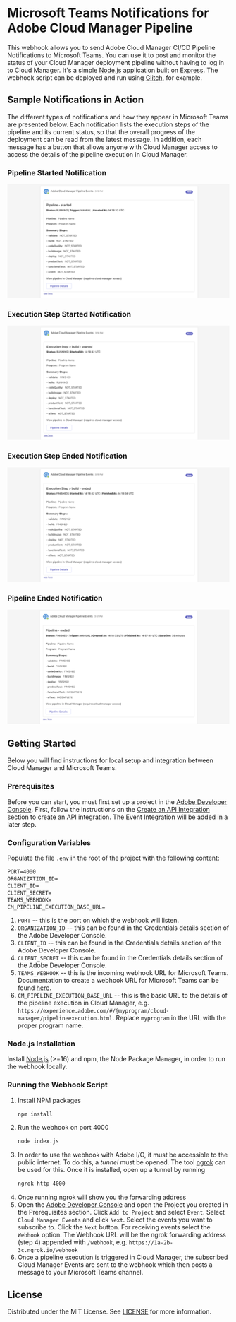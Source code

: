 # Microsoft Teams Notifications for Adobe Cloud Manager Pipeline
This webhook allows you to send Adobe Cloud Manager CI/CD Pipeline Notifications to Microsoft Teams. You can use it to post and monitor the status of your Cloud Manager deployment pipeline without having to log in to Cloud Manager. It's a simple [Node.js][Node-url] application built on [Express][Express-url]. The webhook script can be deployed and run using [Glitch](https://glitch.com), for example.


## Sample Notifications in Action
The different types of notifications and how they appear in Microsoft Teams are presented below. Each notification lists the execution steps of the pipeline and its current status, so that the overall progress of the deployment can be read from the latest message. In addition, each message has a button that allows anyone with Cloud Manager access to access the details of the pipeline execution in Cloud Manager.

### Pipeline Started Notification

![Pipeline Started][screenshot-pipeline-started]

### Execution Step Started Notification

![Execution Step Started][screenshot-step-started]

### Execution Step Ended Notification

![Execution Step Ended][screenshot-step-ended]

### Pipeline Ended Notification

![Pipeline Ended][screenshot-pipeline-ended]


## Getting Started

Below you will find instructions for local setup and integration between Cloud Manager and Microsoft Teams.

### Prerequisites

Before you can start, you must first set up a project in the [Adobe Developer Console][Adobe-Developer-Console-url]. First, follow the instructions on the [Create an API Integration](https://developer.adobe.com/experience-cloud/cloud-manager/guides/getting-started/create-api-integration/) section to create an API integration. The Event Integration will be added in a later step.

### Configuration Variables

Populate the file `.env` in the root of the project with the following content:

  ```
  PORT=4000
  ORGANIZATION_ID=  
  CLIENT_ID=
  CLIENT_SECRET=
  TEAMS_WEBHOOK=
  CM_PIPELINE_EXECUTION_BASE_URL=
  ```
1. `PORT` -- this is the port on which the webhook will listen.
2. `ORGANIZATION_ID` -- this can be found in the Credentials details section of the Adobe Developer Console.
3. `CLIENT_ID` -- this can be found in the Credentials details section of the Adobe Developer Console.
4. `CLIENT_SECRET` -- this can be found in the Credentials details section of the Adobe Developer Console.
5. `TEAMS_WEBHOOK` -- this is the incoming webhook URL for Microsoft Teams. Documentation to create a webhook URL for Microsoft Teams can be found [here](https://learn.microsoft.com/en-us/microsoftteams/platform/webhooks-and-connectors/how-to/add-incoming-webhook).
6. `CM_PIPELINE_EXECUTION_BASE_URL` -- this is the basic URL to the details of the pipeline execution in Cloud Manager, e.g. `https://experience.adobe.com/#/@myprogram/cloud-manager/pipelineexecution.html`. Replace `myprogram` in the URL with the proper program name.

### Node.js Installation
Install [Node.js][Node-url] (>=16) and npm, the Node Package Manager, in order to run the webhook locally.

### Running the Webhook Script

1. Install NPM packages
   ```sh
   npm install
   ```
2. Run the webhook on port 4000
   ```sh
   node index.js
   ```
3. In order to use the webhook with Adobe I/O, it must be accessible to the public internet. To do this, a *tunnel* must be opened. The tool [ngrok](https://ngrok.com/) can be used for this. Once it is installed, open up a tunnel by running 
   ```sh
   ngrok http 4000
   ```
4. Once running ngrok will show you the forwarding address
5. Open the [Adobe Developer Console][Adobe-Developer-Console-url] and open the Project you created in the Prerequisites section. Click `Add to Project` and select `Event`. Select `Cloud Manager Events` and click `Next`. Select the events you want to subscribe to. Click the `Next` button. For receiving events select the `Webhook` option. The Webhook URL will be the ngrok forwarding address (step 4) appended with `/webhook`, e.g. `https://1a-2b-3c.ngrok.io/webhook`
6. Once a pipeline execution is triggered in Cloud Manager, the subscribed Cloud Manager Events are sent to the webhook which then posts a message to your Microsoft Teams channel.


<!-- LICENSE -->
## License

Distributed under the MIT License. See [LICENSE](LICENSE.txt) for more information.



<!-- MARKDOWN LINKS & IMAGES -->
<!-- https://www.markdownguide.org/basic-syntax/#reference-style-links -->
[screenshot-pipeline-started]: images/pipeline_started.png
[screenshot-pipeline-ended]: images/pipeline_ended.png
[screenshot-step-started]: images/step_started.png
[screenshot-step-ended]: images/step_ended.png
[Node-url]: https://nodejs.org/en
[Express-url]: https://expressjs.com/
[Adobe-Developer-Console-url]: https://developer.adobe.com/console/projects
